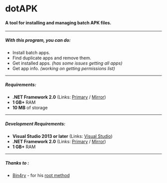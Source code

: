 # dotAPK
#### A tool for installing and managing batch APK files.
---

##### With this program, you can do:
  - Install batch apps.
  - Find duplicate apps and remove them.
  - Get installed apps. *(has some issues getting all apps)*
  - Get app info. *(working on getting permissions list)*

---

##### Requirements:
  - **.NET Framework 2.0** (Links: [Primary] / [Mirror])
  - **1 GB+** RAM
  - **10 MB** of storage

---

##### Development Requirements:
  - **Visual Studio 2013 or later** (Links: [Visual Studio])
  - **.NET Framework 2.0** (Links: [Primary] / [Mirror])
  - **1 GB+** RAM
   
   [Primary]: <https://www.microsoft.com/download/details.aspx?id=6523>
   [Mirror]: <http://filehippo.com/download_dotnet_framework_2/>
   [Visual Studio]: <https://www.visualstudio.com/downloads/>

---

##### Thanks to :
  - [Bin4ry](http://forum.xda-developers.com/member.php?u=1346722) - for his [root method](http://forum.xda-developers.com/showthread.php?t=1886460)
